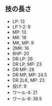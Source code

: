 ## 技の長さ

- LP: 13
- LP 1-2: 9
- MP: 13
- MK: 18
- MK, MP: 9
- 2MK: 16
- 6HP: 20
- DR LP: 26
- DR LP, MP: 23
- DR MP: 28
- DR MP, MP: 24.5
- DR 2LK, MP: 23
- 投げ: 9
- ワール-4: 21
- ワール-6: 38.5
